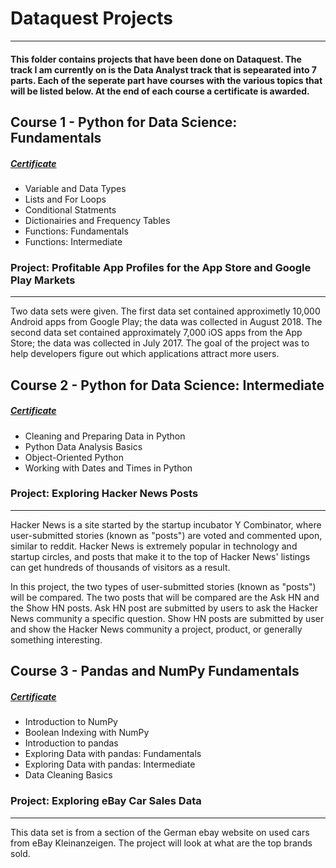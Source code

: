 # Dataquest Projects
___

#### This folder contains projects that have been done on Dataquest. The track I am currently on is the Data Analyst track that is sepearated into 7 parts. Each of the seperate part have courses with the various topics that will be listed below. At the end of each course a certificate is awarded.

## Course 1 - Python for Data Science: Fundamentals
##### [Certificate](https://app.dataquest.io/view_cert/4N0T8L65JBP0QQMUOQ9P/)
* Variable and Data Types
* Lists and For Loops
* Conditional Statments
* Dictionairies and Frequency Tables
* Functions: Fundamentals
* Functions: Intermediate
### Project: Profitable App Profiles for the App Store and Google Play Markets
___
Two data sets were given. The first data set contained approximetly 10,000 Android apps from Google Play; the data was collected in August 2018. The second data set contained approximately 7,000 iOS apps from the App Store; the data was collected in July 2017. The goal of the project was to help developers figure out which applications attract more users.

## Course 2 - Python for Data Science: Intermediate
##### [Certificate](https://app.dataquest.io/view_cert/TX1H36TOCK8FFTYSBO39/)
* Cleaning and Preparing Data in Python
* Python Data Analysis Basics
* Object-Oriented Python
* Working with Dates and Times in Python
### Project: Exploring Hacker News Posts
___
Hacker News is a site started by the startup incubator Y Combinator, where user-submitted stories (known as "posts") are voted and commented upon, similar to reddit. Hacker News is extremely popular in technology and startup circles, and posts that make it to the top of Hacker News' listings can get hundreds of thousands of visitors as a result.

In this project, the two types of user-submitted stories (known as "posts") will be compared. The two posts that will be compared are the Ask HN and the Show HN posts. Ask HN post are submitted by users to ask the Hacker News community a specific question. Show HN posts are submitted by user and show the Hacker News community a project, product, or generally something interesting.

## Course 3 - Pandas and NumPy Fundamentals
##### [Certificate](https://app.dataquest.io/view_cert/F9LLKJJ3XR8SKRIYPVSK/)
* Introduction to NumPy
* Boolean Indexing with NumPy
* Introduction to pandas
* Exploring Data with pandas: Fundamentals
* Exploring Data with pandas: Intermediate
* Data Cleaning Basics
### Project: Exploring eBay Car Sales Data
___
This data set is from a section of the German ebay website on used cars from eBay Kleinanzeigen. The project will look at what are the top brands sold.
